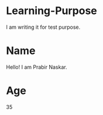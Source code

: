 # Learning-Purpose

I am writing it for test purpose.

# Name

Hello! I am Prabir Naskar.

# Age

35
